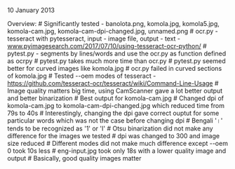 10 January 2013

Overview:
	# Significantly tested - banolota.png, komola.jpg, komola5.jpg, komola-cam.jpg, komola-cam-dpi-changed.jpg, unnamed.png
	# ocr.py - tesseract with pytesseract, input - image file, output - text - www.pyimagesearch.com/2017/07/10/using-tesseract-ocr-python/
	# pytest.py - segments by lines/words and use the ocr.py as function defined as ocrpy
	# pytest.py takes much more time than ocr.py
	# pytest.py seemed better for curved images like komola.jpg
	# ocr.py failed in curved sections of komola.jpg
	# Tested --oem modes of tesseract - https://github.com/tesseract-ocr/tesseract/wiki/Command-Line-Usage
	# Image quality matters big time, using CamScanner gave a lot better output and better binarization
	# Best output for komola-cam.jpg
	# Changed dpi of komola-cam.jpg to komola-cam-dpi-changed.jpg which reduced time from 79s to 40s
	# Interestingly, changing the dpi gave correct ouptut for some particular words which was not the case before changing dpi
	# Bengali '।' tends to be recognized as '1' or 'I'
	# Otsu binarization did not make any difference for the images we tested
	# dpi was changed to 300 and image size reduced
	# Different modes did not make much difference except --oem 0 took 10s less
	# eng-input.jpg took only 18s with a lower quality image and output
	# Basically, good quality images matter

